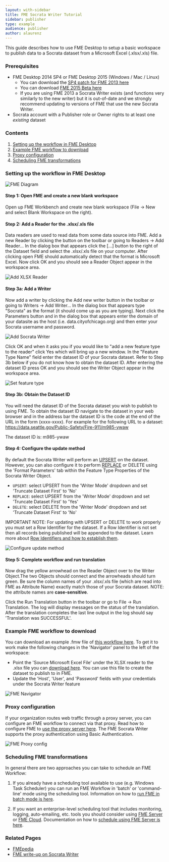 ```yaml
---
layout: with-sidebar
title: FME Socrata Writer Tutorial
sidebar: publisher
type: example
audience: publisher
author: alaurenz
---
```


This guide describes how to use FME Desktop to setup a basic workspace to publish data to a Socrata dataset from a Microsoft Excel (.xlsx/.xls) file.

### Prerequisites

 - FME Desktop 2014 SP4 or FME Desktop 2015 (Windows / Mac / Linux)
   - You can download the [SP4 patch for FME 2013 here](http://www.safe.com/support/support-resources/fme-downloads/)
   - You can download [FME 2015 Beta here](http://www.safe.com/support/support-resources/fme-downloads/beta/)
   - If you are using FME 2013 a Socrata Writer exists (and functions very similarly to the new writer) but it is out-of-date and we strongly recommend updating to versions of FME that use the new Socrata Writer.
 - Socrata account with a Publisher role or Owner rights to at least one *existing* dataset

 
### Contents

 1. [Setting up the workflow in FME Desktop](#setting-up-the-workflow-in-fme-desktop)
 2. [Example FME workflow to download](#example-fme-workflow-to-download)
 3. [Proxy configuration](#proxy-configuration)
 4. [Scheduling FME transformations](#scheduling-fme-transformations)

### Setting up the workflow in FME Desktop

![FME Diagram](/img/fme/fme_diagram.png)

#### Step 1: Open FME and create a new blank workspace

Open up FME Workbench and create new blank workspace (File -> New and select Blank Workspace on the right).

#### Step 2: Add a Reader for the .xlsx/.xls file

Data readers are used to read data from some data source into FME. Add a new Reader by clicking the button on the toolbar or going to Readers -> Add Reader... In the dialog box that appears click the [...] button to the right of the Dataset field and select the .xlsx/.xls file on your computer. After clicking open FME should automatically detect that the format is Microsoft Excel. Now click OK and you should see a Reader Object appear in the workspace area.

![Add XLSX Reader](/img/fme/add_reader.png)

#### Step 3a: Add a Writer

Now add a writer by clicking the Add new writer button in the toolbar or going to Writers -> Add Writer... In the dialog box that appears type "Socrata" as the format (it should come up as you are typing). Next click the Parameters button and in the dialog box that appears enter the domain of your datasite as the host (i.e. data.cityofchicago.org) and then enter your Socrata username and password. 

![Add Socrata Writer](/img/fme/add_writer.png)

Click OK and when it asks you if you would like to "add a new feature type to the reader" click Yes which will bring up a new window. In the "Feature Type Name" field enter the dataset ID of your Socrata dataset. Refer to Step 3b below if you do not know how to obtain the dataset ID. After entering the dataset ID press OK and you should see the Writer Object appear in the workspace area.

![Set feature type](/img/fme/set_feature_type.png)



#### Step 3b: Obtain the Dataset ID

You will need the dataset ID of the Socrata dataset you wish to publish to using FME. To obtain the dataset ID navigate to the dataset in your web browser and in the address bar the dataset ID is the code at the end of the URL in the form (xxxx-xxxx). For example for the following URL to a dataset:  
https://data.seattle.gov/Public-Safety/Fire-911/m985-ywaw

The dataset ID is: m985-ywaw

#### Step 4: Configure the update method

By default the Socrata Writer will perform an [UPSERT](http://dev.socrata.com/publishers/upsert.html) on the dataset. However, you can also configure it to perform [REPLACE](http://dev.socrata.com/publishers/replace.html) or DELETE using the 'Format Parameters' tab within the Feature Type Properties of the Socrata Writer Object. 

- `UPSERT`: select UPSERT from the 'Writer Mode' dropdown and set 'Truncate Dataset First' to 'No'
- `REPLACE`: select UPSERT from the 'Writer Mode' dropdown and set 'Truncate Dataset First' to 'Yes'
- `DELETE`: select DELETE from the 'Writer Mode' dropdown and set 'Truncate Dataset First' to 'No'

<div class="well">
IMPORTANT NOTE: For updating with UPSERT or DELETE to work properly you must set a Row Identifier for the dataset. If a Row Identifier is not set then all records being published will be appended to the dataset. Learn more about <a href="http://dev.socrata.com/docs/row-identifiers.html">Row Identifiers and how to establish them</a>.
</div>

![Configure update method](/img/fme/format_parameters.png)

#### Step 5: Complete workflow and run translation

Now drag the yellow arrowhead on the Reader Object over to the Writer Object.The two Objects should connect and the arrowheads should turn green. Be sure the column names of your .xlsx/.xls file (which are read into FME as Attribute Name) exactly match those of your Socrata dataset. NOTE: the attribute names are **case-sensitive**.

Click the Run Translation button in the toolbar or go to File -> Run Translation. The log will display messages on the status of the translation. After the translation completes the last line output in the log should say 'Translation was SUCCESSFUL'.


### Example FME workflow to download

You can download an example .fmw file of [this workflow here](/data/excel2socrata.fmw). To get it to work make the following changes in the 'Navigator' panel to the left of the workspace:

- Point the 'Source Microsoft Excel File' under the XLSX reader to the .xlsx file you can [download here](/data/Food_Inspections_small.xlsx). You can use this file to create the dataset to publish to in FME.
- Update the 'Host', 'User', and 'Password' fields with your credentials under the Socrata Writer feature

![FME Navigator](/img/fme/navigator.png)

### Proxy configuration

If your organization routes web traffic through a proxy server, you can configure an FME workflow to connect via that proxy. Read how to configure FME to [use the proxy server here](http://fmepedia.safe.com/articles/How_To/Configure-FME-Desktop-to-connect-through-your-proxy-server). The FME Socrata Writer supports the proxy authentication using Basic Authentication.

![FME Proxy config](/img/fme/proxy.png)

### Scheduling FME transformations

In general there are two approaches you can take to schedule an FME Workflow:

1. If you already have a scheduling tool available to use (e.g. Windows Task Scheduler) you can run an FME Workflow in 'batch' or 'command-line' mode using the scheduling tool. Information on how to [run FME in batch mode is here](http://fmepedia.safe.com/articles/How_To/Batch-Processing-Method-1-Command-Line-or-Batch-File).

2. If you want an enterprise-level scheduling tool that includes monitoring, logging, auto-emailing, etc. tools you should consider using [FME Server](http://www.safe.com/fme/fme-server/) or [FME Cloud](http://www.safe.com/fme/fme-cloud/). Documentation on how to [schedule using FME Server is here](http://docs.safe.com/fme/html/FME_Server_Documentation/Default.htm#Web_UI/AdminWebHelp/schedules.htm%3FTocPath%3DFME%20Server%20Web%20User%20Interface%7CUsing%20the%20Interface%7CSchedules%7C_____0).


### Related Pages

- [FMEpedia](http://fmepedia.safe.com)
- [FME write-up on Socrata Writer](http://www.safe.com/solutions/for-applications/socrata)


